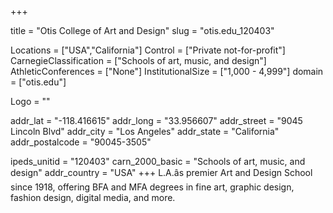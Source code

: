 
+++

title = "Otis College of Art and Design"
slug = "otis.edu_120403"

Locations = ["USA","California"]
Control = ["Private not-for-profit"]
CarnegieClassification = ["Schools of art, music, and design"]
AthleticConferences = ["None"]
InstitutionalSize = ["1,000 - 4,999"]
domain = ["otis.edu"]

Logo = ""

addr_lat = "-118.416615"
addr_long = "33.956607"
addr_street = "9045 Lincoln Blvd"
addr_city = "Los Angeles"
addr_state = "California"
addr_postalcode = "90045-3505"

ipeds_unitid = "120403"
carn_2000_basic = "Schools of art, music, and design"
addr_country = "USA"
+++
    L.A.âs premier Art and Design School since 1918, offering BFA and MFA degrees in fine art, graphic design, fashion design, digital media, and more.

